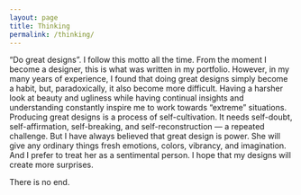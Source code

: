 ```yaml
---
layout: page
title: Thinking
permalink: /thinking/
---
```

“Do great designs”. I follow this motto all the time. From the moment I become a designer, this is what was written in my portfolio. However, in my many years of experience, I found that doing great designs simply become a habit, but, paradoxically, it also become more difficult. Having a harsher look at beauty and ugliness while having continual insights and understanding constantly inspire me to work towards “extreme” situations. Producing great designs is a process of self-cultivation. It needs self-doubt, self-affirmation, self-breaking, and self-reconstruction — a repeated challenge. But I have always believed that great design is power. She will give any ordinary things fresh emotions, colors, vibrancy, and imagination. And I prefer to treat her as a sentimental person. I hope that my designs will create more surprises.

There is no end.
